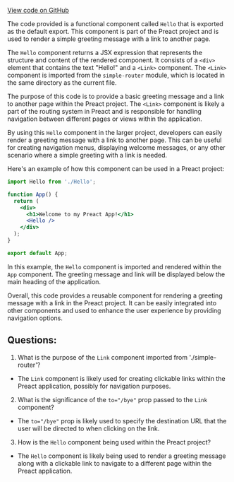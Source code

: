 [View code on GitHub](https://github.com/preactjs/preact/demo/suspense-router/hello.jsx)

The code provided is a functional component called `Hello` that is exported as the default export. This component is part of the Preact project and is used to render a simple greeting message with a link to another page.

The `Hello` component returns a JSX expression that represents the structure and content of the rendered component. It consists of a `<div>` element that contains the text "Hello!" and a `<Link>` component. The `<Link>` component is imported from the `simple-router` module, which is located in the same directory as the current file.

The purpose of this code is to provide a basic greeting message and a link to another page within the Preact project. The `<Link>` component is likely a part of the routing system in Preact and is responsible for handling navigation between different pages or views within the application.

By using this `Hello` component in the larger project, developers can easily render a greeting message with a link to another page. This can be useful for creating navigation menus, displaying welcome messages, or any other scenario where a simple greeting with a link is needed.

Here's an example of how this component can be used in a Preact project:

```jsx
import Hello from './Hello';

function App() {
  return (
    <div>
      <h1>Welcome to my Preact App!</h1>
      <Hello />
    </div>
  );
}

export default App;
```

In this example, the `Hello` component is imported and rendered within the `App` component. The greeting message and link will be displayed below the main heading of the application.

Overall, this code provides a reusable component for rendering a greeting message with a link in the Preact project. It can be easily integrated into other components and used to enhance the user experience by providing navigation options.
## Questions: 
 1. What is the purpose of the `Link` component imported from './simple-router'?
- The `Link` component is likely used for creating clickable links within the Preact application, possibly for navigation purposes.

2. What is the significance of the `to="/bye"` prop passed to the `Link` component?
- The `to="/bye"` prop is likely used to specify the destination URL that the user will be directed to when clicking on the link.

3. How is the `Hello` component being used within the Preact project?
- The `Hello` component is likely being used to render a greeting message along with a clickable link to navigate to a different page within the Preact application.